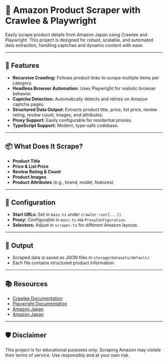 # 🛒 Amazon Product Scraper with Crawlee & Playwright

Easily scrape product details from Amazon Japan using Crawlee and Playwright. This project is designed for robust, scalable, and automated data extraction, handling captchas and dynamic content with ease.

---

## 🚀 Features

- **Recursive Crawling:** Follows product links to scrape multiple items per category.
- **Headless Browser Automation:** Uses Playwright for realistic browser behavior.
- **Captcha Detection:** Automatically detects and retries on Amazon captcha pages.
- **Structured Data Output:** Extracts product title, price, list price, review rating, review count, images, and attributes.
- **Proxy Support:** Easily configurable for residential proxies.
- **TypeScript Support:** Modern, type-safe codebase.

---

## 📦 What Does It Scrape?

- **Product Title**
- **Price & List Price**
- **Review Rating & Count**
- **Product Images**
- **Product Attributes** (e.g., brand, model, features)

---

## 📝 Configuration

- **Start URLs:** Set in `main.ts` under `crawler.run([...])`.
- **Proxy:** Configurable in `main.ts` via `ProxyConfiguration`.
- **Selectors:** Adjust in `scraper.ts` for different Amazon layouts.

---

## 📂 Output

- Scraped data is saved as JSON files in `storage/datasets/default/`.
- Each file contains structured product information.

---

## 📚 Resources

- [Crawlee Documentation](https://crawlee.dev/js/docs/introduction)
- [Playwright Documentation](https://playwright.dev)
- [Amazon Japan](https://www.amazon.co.jp/)
- [Amazon Japan](https://www.amazon.co.jp/)

---

## 🛡️ Disclaimer

This project is for educational purposes only. Scraping Amazon may violate their terms of service. Use responsibly and at your own risk.
